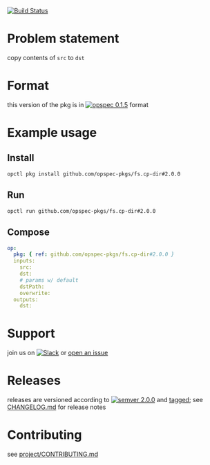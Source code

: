 [![Build Status](https://travis-ci.org/opspec-pkgs/fs.cp-dir.svg?branch=master)](https://travis-ci.org/opspec-pkgs/fs.cp-dir)

# Problem statement

copy contents of `src` to `dst`

# Format

this version of the pkg is in [![opspec 0.1.5](https://img.shields.io/badge/opspec-0.1.5-brightgreen.svg?colorA=6b6b6b&colorB=fc16be)](https://opspec.io/0.1.5/packages.html) format

# Example usage

## Install

```shell
opctl pkg install github.com/opspec-pkgs/fs.cp-dir#2.0.0
```

## Run

```
opctl run github.com/opspec-pkgs/fs.cp-dir#2.0.0
```

## Compose

```yaml
op:
  pkg: { ref: github.com/opspec-pkgs/fs.cp-dir#2.0.0 }
  inputs:
    src:
    dst:
    # params w/ default
    dstPath:
    overwrite:
  outputs:
    dst:
```

# Support

join us on
[![Slack](https://opspec-slackin.herokuapp.com/badge.svg)](https://opspec-slackin.herokuapp.com/)
or
[open an issue](https://github.com/opspec-pkgs/fs.cp-dir/issues)

# Releases

releases are versioned according to
[![semver 2.0.0](https://img.shields.io/badge/semver-2.0.0-brightgreen.svg)](http://semver.org/spec/v2.0.0.html)
and [tagged](https://git-scm.com/book/en/v2/Git-Basics-Tagging); see
[CHANGELOG.md](CHANGELOG.md) for release notes

# Contributing

see
[project/CONTRIBUTING.md](https://github.com/opspec-pkgs/project/blob/master/CONTRIBUTING.md)
